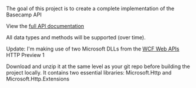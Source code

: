 The goal of this project is to create a complete implementation of the Basecamp API

View the [full API documentation](http://developer.37signals.com/basecamp/index.shtml)

All data types and methods will be supported (over time).

Update: I'm making use of two Microsoft DLLs from the [WCF Web APIs](http://wcf.codeplex.com) HTTP Preview 1

Download and unzip it at the same level as your git repo before building the project locally. 
It contains two essential libraries: Microsoft.Http and Microsoft.Http.Extensions